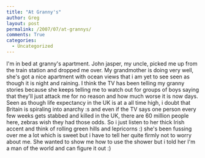```yaml
---
title: "At Granny's"
author: Greg
layout: post
permalink: /2007/07/at-grannys/
comments: True
categories:
  - Uncategorized
---
```

I'm in bed at granny's apartment. John jasper, my uncle, picked me up from the train station and dropped me over. My grandmother is doing very well, she's got a nice apartment with ocean views that i am yet to see seen as though it is night and raining. I think the TV has been telling my granny stories because she keeps telling me to watch out for groups of boys saying that they'll just attack me for no reason and how much worse it is now days. Seen as though life expectancy in the UK is at a all time high, i doubt that Britain is spiraling into anarchy :s and even if the TV says one person every few weeks gets stabbed and killed in the UK, there are 60 million people here, zebras wish they had those odds. So i just listen to her thick Irish accent and think of rolling green hills and lepricorns :) she's been fussing over me a lot which is sweet but i have to tell her quite firmly not to worry about me. She wanted to show me how to use the shower but i told her I'm a man of the world and can figure it out :)